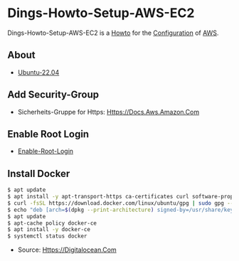 # Dings-Howto-Setup-AWS-EC2

Dings-Howto-Setup-AWS-EC2 is a [Howto](700022.md) for the [Configuration](9000011.md) of [AWS](240000045.md).

## About

- [Ubuntu-22.04](9100007.md)

## Add Security-Group

- Sicherheits-Gruppe for Https: [Https://Docs.Aws.Amazon.Com](https://docs.aws.amazon.com/de_de/cloudhsm/latest/userguide/ssl-offload-enable-traffic-and-verify-certificate.html)

## Enable Root Login

- [Enable-Root-Login](1971092010.md)

## Install Docker

```bash
$ apt update
$ apt install -y apt-transport-https ca-certificates curl software-properties-common
$ curl -fsSL https://download.docker.com/linux/ubuntu/gpg | sudo gpg --dearmor -o /usr/share/keyrings/docker-archive-keyring.gpg
$ echo "deb [arch=$(dpkg --print-architecture) signed-by=/usr/share/keyrings/docker-archive-keyring.gpg] https://download.docker.com/linux/ubuntu $(lsb_release -cs) stable" | sudo tee /etc/apt/sources.list.d/docker.list > /dev/null
$ apt update
$ apt-cache policy docker-ce
$ apt install -y docker-ce
$ systemctl status docker
```

- Source: [Https://Digitalocean.Com](https://digitalocean.com/community/tutorials/how-to-install-and-use-docker-on-ubuntu-22-04)
